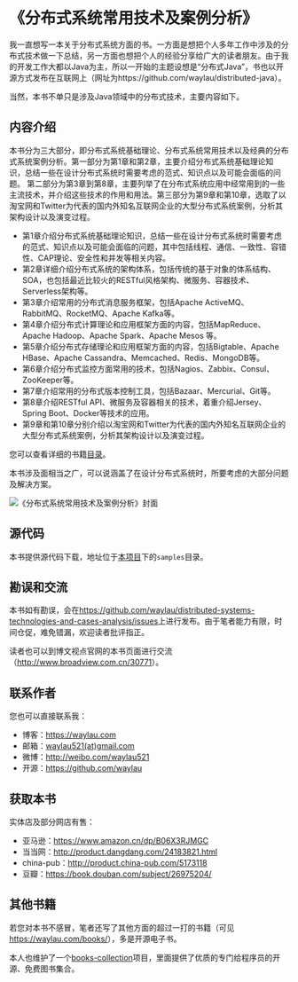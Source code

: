# 《分布式系统常用技术及案例分析》

我一直想写一本关于分布式系统方面的书。一方面是想把个人多年工作中涉及的分布式技术做一下总结，另一方面也想把个人的经验分享给广大的读者朋友。由于我的开发工作大都以Java为主，所以一开始的主题设想是“分布式Java”，书也以开源方式发布在互联网上（网址为https://github.com/waylau/distributed-java）。

当然，本书不单只是涉及Java领域中的分布式技术，主要内容如下。

## 内容介绍

本书分为三大部分，即分布式系统基础理论、分布式系统常用技术以及经典的分布式系统案例分析。第一部分为第1章和第2章，主要介绍分布式系统基础理论知识，总结一些在设计分布式系统时需要考虑的范式、知识点以及可能会面临的问题。 第二部分为第3章到第8章，主要列举了在分布式系统应用中经常用到的一些主流技术，并介绍这些技术的作用和用法。第三部分为第9章和第10章，选取了以淘宝网和Twitter为代表的国内外知名互联网企业的大型分布式系统案例，分析其架构设计以及演变过程。

* 第1章介绍分布式系统基础理论知识，总结一些在设计分布式系统时需要考虑的范式、知识点以及可能会面临的问题，其中包括线程、通信、一致性、容错性、CAP理论、安全性和并发等相关内容。
* 第2章详细介绍分布式系统的架构体系，包括传统的基于对象的体系结构、SOA，也包括最近比较火的RESTful风格架构、微服务、容器技术、Serverless架构等。
* 第3章介绍常用的分布式消息服务框架，包括Apache ActiveMQ、RabbitMQ、RocketMQ、Apache Kafka等。
* 第4章介绍分布式计算理论和应用框架方面的内容，包括MapReduce、Apache Hadoop、Apache Spark、Apache Mesos 等。
* 第5章介绍分布式存储理论和应用框架方面的内容，包括Bigtable、Apache HBase、Apache Cassandra、Memcached、Redis、MongoDB等。
* 第6章介绍分布式监控方面常用的技术，包括Nagios、Zabbix、Consul、ZooKeeper等。
* 第7章介绍常用的分布式版本控制工具，包括Bazaar、Mercurial、Git等。
* 第8章介绍RESTful API、微服务及容器相关的技术，着重介绍Jersey、Spring Boot、Docker等技术的应用。
* 第9章和第10章分别介绍以淘宝网和Twitter为代表的国内外知名互联网企业的大型分布式系统案例，分析其架构设计以及演变过程。

您可以查看详细的书籍[目录](SUMMARY.md)。

本书涉及面相当之广，可以说涵盖了在设计分布式系统时，所要考虑的大部分问题及解决方案。

![《分布式系统常用技术及案例分析》封面](https://cloud.githubusercontent.com/assets/3233966/23100754/bb13b9a2-f6c3-11e6-874c-7a2a0cb50958.jpg)
## 源代码

本书提供源代码下载，地址位于[本项目](https://github.com/waylau/distributed-systems-technologies-and-cases-analysis)下的`samples`目录。

## 勘误和交流
本书如有勘误，会在<https://github.com/waylau/distributed-systems-technologies-and-cases-analysis/issues>上进行发布。由于笔者能力有限，时间仓促，难免错漏，欢迎读者批评指正。

读者也可以到博文视点官网的本书页面进行交流（<http://www.broadview.com.cn/30771>）。

## 联系作者

您也可以直接联系我：

* 博客：https://waylau.com
* 邮箱：[waylau521(at)gmail.com](mailto:waylau521@gmail.com)
* 微博：http://weibo.com/waylau521
* 开源：https://github.com/waylau

## 获取本书

实体店及部分网店有售：

* 亚马逊：<https://www.amazon.cn/dp/B06X3RJMGC>
* 当当网：<http://product.dangdang.com/24183821.html>
* china-pub：<http://product.china-pub.com/5173118>
* 豆瓣：<https://book.douban.com/subject/26975204/>

## 其他书籍

若您对本书不感冒，笔者还写了其他方面的超过一打的书籍（可见<https://waylau.com/books/>），多是开源电子书。

本人也维护了一个[books-collection](https://github.com/waylau/books-collection)项目，里面提供了优质的专门给程序员的开源、免费图书集合。
